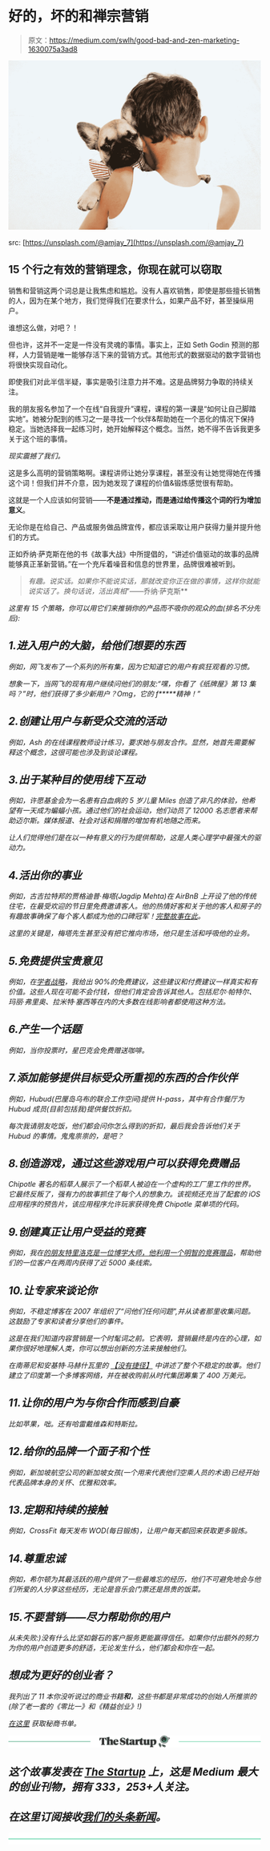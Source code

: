 # 好的，坏的和禅宗营销

> 原文：<https://medium.com/swlh/good-bad-and-zen-marketing-1630075a3ad8>

![](img/14e9e4aad57b6b1ba9ada45b93f3a96b.png)

src: [https://unsplash.com/@amjay_7](https://unsplash.com/@amjay_7)

## 15 个行之有效的营销理念，你现在就可以窃取

销售和营销这两个词总是让我焦虑和尴尬。没有人喜欢销售，即使是那些擅长销售的人，因为在某个地方，我们觉得我们在要求什么，如果产品不好，甚至操纵用户。

谁想这么做，对吧？！

但也许，这并不一定是一件没有灵魂的事情。事实上，正如 Seth Godin 预测的那样，人力营销是唯一能够存活下来的营销方式。其他形式的数据驱动的数字营销也将很快实现自动化。

即使我们对此半信半疑，事实是吸引注意力并不难。这是品牌努力争取的持续关注。

我的朋友报名参加了一个在线“自我提升”课程，课程的第一课是“如何让自己脚踏实地”。她被分配到的练习之一是寻找一个伙伴&帮助她在一个恶化的情况下保持稳定。当她选择我一起练习时，她开始解释这个概念。当然，她不得不告诉我更多关于这个班的事情。

*现实震撼了我们。*

这是多么高明的营销策略啊。课程讲师让她分享课程，甚至没有让她觉得她在传播这个词！但我们并不介意，因为她发现了课程的价值&锻炼感觉很有帮助。

这就是一个人应该如何营销——**不是通过推动，而是通过给传播这个词的行为增加意义**。

无论你是在给自己、产品或服务做品牌宣传，都应该采取让用户获得力量并提升他们的方式。

正如乔纳·萨克斯在他的书《故事大战》中所提倡的，“讲述价值驱动的故事的品牌能够真正革新营销。”在一个充斥着噪音和信息的世界里，品牌很难被听到。

> *有趣。说实话。如果你不能说实话，那就改变你正在做的事情，这样你就能说实话了。换句话说，活出真相*”——乔纳·萨克斯**

*这里有 15 个策略，你可以用它们来推销你的产品而不吸你的观众的血(排名不分先后):*

## *1.进入用户的大脑，给他们想要的东西*

*例如，网飞发布了一个系列的所有集，因为它知道它的用户有疯狂观看的习惯。*

*想象一下，当网飞的现有用户继续问他们的朋友:“嘿，你看了《纸牌屋》第 13 集吗？”时，他们获得了多少新用户？Omg，它的 f*****精神！”*

## *2.创建让用户与新受众交流的活动*

*例如，Ash 的在线课程教师设计练习，要求她与朋友合作。显然，她首先需要解释这个概念，这很可能也涉及到谈论课程。*

## *3.出于某种目的使用线下互动*

*例如，许愿基金会为一名患有白血病的 5 岁儿童 Miles 创造了非凡的体验，他希望有一天成为蝙蝠小孩。通过他们的社会运动，他们动员了 12000 名志愿者来帮助迈尔斯。媒体报道、社会对话和捐赠的增加有机地随之而来。*

*让人们觉得他们是在以一种有意义的行为提供帮助，这是人类心理学中最强大的驱动力。*

## *4.活出你的事业*

*例如，古吉拉特邦的贾格迪普·梅塔(Jagdip Mehta)在 AirBnB 上开设了他的传统住宅，在最受欢迎的节日里免费邀请客人。他的热情好客和关于他的客人和房子的有趣故事确保了每个客人都成为他的口碑冠军！[完整故事在此](https://fityourself.club/one-guaranteed-hack-to-succeed-in-your-business-a86c4fcc7ec1)。*

*这里的关键是，梅塔先生甚至没有把它推向市场，他只是生活和呼吸他的业务。*

## *5.免费提供宝贵意见*

*例如，在[学者战略](http://www.scholarstrategy.com)，我给出 90%的免费建议，这些建议和付费建议一样真实和有价值。这些人现在可能不会付钱，但他们肯定会告诉其他人。包括尼尔·帕特尔、玛丽·弗里奥、拉米特·塞西等在内的大多数在线影响者都使用这种方法。*

## *6.产生一个话题*

*例如，当你投票时，星巴克会免费赠送咖啡。*

## *7.添加能够提供目标受众所重视的东西的合作伙伴*

*例如，Hubud(巴厘岛乌布的联合工作空间)提供 H-pass，其中有合作餐厅为 Hubud 成员(目前包括我)提供餐饮折扣。*

*每次我请朋友吃饭，他们都会问你怎么得到的折扣，最后我会告诉他们关于 Hubud 的事情。鬼鬼祟祟的，是吧？*

## *8.创造游戏，通过这些游戏用户可以获得免费赠品*

*Chipotle 著名的稻草人展示了一个稻草人被迫在一个虚构的工厂里工作的世界。它最终反叛了，强有力的故事抓住了每个人的想象力。该视频还充当了配套的 iOS 应用程序的预告片，该应用程序允许玩家获得免费 Chipotle 菜单项的代码。*

## *9.创建真正让用户受益的竞赛*

*例如，我在[的朋友特里洛克是一位博学大师，他利用一个明智的竞赛赠品](https://www.polymathic.guru/how-a-new-ecommerce-store-acquired-4235-leads-in-2-weeks-of-launch/)，帮助他们的一位客户在两周内获得了近 5000 条线索。*

## *10.让专家来谈论你*

*例如，不稳定博客在 2007 年组织了“问他们任何问题”,并从读者那里收集问题。这鼓励了专家和读者分享他们的事件。*

*这是在我们知道内容营销是一个时髦词之前。它表明，营销最终是内在的心理，如果你很好地理解人类，你可以想出创新的方法来接触他们。*

*在南蒂尼和安基特·马赫什瓦里的 [*【没有捷径】*](http://startupbookindia.com/) *中讲述了整个不稳定的故事。他们建立了印度第一个多博客网络，并在被收购前从时代集团筹集了 400 万美元。**

## *11.让你的用户为与你合作而感到自豪*

*比如苹果，咄。还有哈雷戴维森和特斯拉。*

## *12.给你的品牌一个面子和个性*

*例如，新加坡航空公司的新加坡女孩(一个用来代表他们空乘人员的术语)已经开始代表品牌本身的关怀、优雅和效率。*

## *13.定期和持续的接触*

*例如，CrossFit 每天发布 WOD(每日锻炼)，让用户每天都回来获取更多锻炼。*

## *14.尊重忠诚*

*例如，希尔顿为其最活跃的用户提供了一些最难忘的经历，他们不可避免地会与他们所爱的人分享这些经历，无论是音乐会门票还是昂贵的饭菜。*

## *15.不要营销——尽力帮助你的用户*

*从未失败:)没有什么比坚如磐石的客户服务更能赢得信任。如果你付出额外的努力为你的用户创造更多的舒适，无论发生什么，他们都会和你在一起。*

## *想成为更好的创业者？*

*我列出了 11 本你没听说过的商业书籍**和**，这些书都是非常成功的创始人所推崇的(除了老一套的《零比一》和《精益创业》!)*

*[*在这里*](http://startupbookindia.com/readinglist/) *获取秘商书单。**

*[![](img/308a8d84fb9b2fab43d66c117fcc4bb4.png)](https://medium.com/swlh)*

## *这个故事发表在 [The Startup](https://medium.com/swlh) 上，这是 Medium 最大的创业刊物，拥有 333，253+人关注。*

## *在这里订阅接收[我们的头条新闻](http://growthsupply.com/the-startup-newsletter/)。*

*[![](img/b0164736ea17a63403e660de5dedf91a.png)](https://medium.com/swlh)*